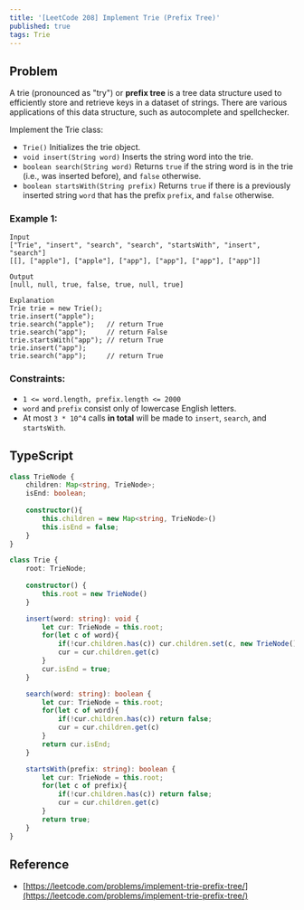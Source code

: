```yaml
---
title: '[LeetCode 208] Implement Trie (Prefix Tree)'
published: true
tags: Trie
---
```


## Problem

A trie (pronounced as "try") or **prefix tree** is a tree data structure used to efficiently store and retrieve keys in a dataset of strings. There are various applications of this data structure, such as autocomplete and spellchecker.

Implement the Trie class:

- `Trie()` Initializes the trie object.
- `void insert(String word)` Inserts the string word into the trie.
- `boolean search(String word)` Returns `true` if the string word is in the trie (i.e., was inserted before), and `false` otherwise.
- `boolean startsWith(String prefix)` Returns `true` if there is a previously inserted string `word` that has the prefix `prefix`, and `false` otherwise.

### Example 1:

```shell
Input
["Trie", "insert", "search", "search", "startsWith", "insert", "search"]
[[], ["apple"], ["apple"], ["app"], ["app"], ["app"], ["app"]]

Output
[null, null, true, false, true, null, true]

Explanation
Trie trie = new Trie();
trie.insert("apple");
trie.search("apple");   // return True
trie.search("app");     // return False
trie.startsWith("app"); // return True
trie.insert("app");
trie.search("app");     // return True
```

### Constraints:

- `1 <= word.length, prefix.length <= 2000`
- `word` and `prefix` consist only of lowercase English letters.
- At most `3 * 10^4` calls **in total** will be made to `insert`, `search`,
  and `startsWith`.

## TypeScript

```typescript
class TrieNode {
    children: Map<string, TrieNode>;
    isEnd: boolean;
    
    constructor(){
        this.children = new Map<string, TrieNode>()
        this.isEnd = false;
    }
}

class Trie {
    root: TrieNode;
    
    constructor() {
        this.root = new TrieNode()
    }

    insert(word: string): void {
        let cur: TrieNode = this.root;
        for(let c of word){
            if(!cur.children.has(c)) cur.children.set(c, new TrieNode())
            cur = cur.children.get(c)
        }
        cur.isEnd = true;
    }

    search(word: string): boolean {
        let cur: TrieNode = this.root;
        for(let c of word){
            if(!cur.children.has(c)) return false;
            cur = cur.children.get(c)
        }
        return cur.isEnd;
    }

    startsWith(prefix: string): boolean {
        let cur: TrieNode = this.root;
        for(let c of prefix){
            if(!cur.children.has(c)) return false;
            cur = cur.children.get(c)
        }
        return true;
    }
}
```

## Reference

- [https://leetcode.com/problems/implement-trie-prefix-tree/](https://leetcode.com/problems/implement-trie-prefix-tree/)
